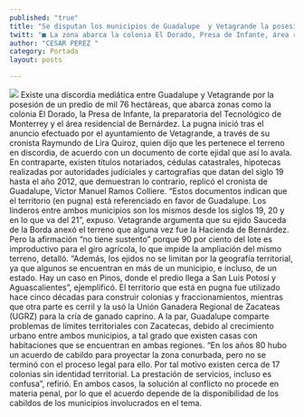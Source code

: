 ```yaml
---
published: "true"
title: "Se disputan los municipios de Guadalupe  y Vetagrande la posesión de un predio "
twitt: "■ La zona abarca la colonia El Dorado, Presa de Infante, área residencial de Bernárdez"
author: "CESAR PEREZ "
category: Portada
layout: posts

---
```


![](http://i.imgur.com/b3tUiFem.jpg)
Existe una discordia mediática entre Guadalupe y Vetagrande por la posesión de un predio de mil 76 hectáreas, que abarca zonas como la colonia El Dorado, la Presa de Infante, la preparatoria del Tecnológico de Monterrey y el área residencial de Bernárdez.
La pugna inició tras el anuncio efectuado por el ayuntamiento de Vetagrande, a través de su cronista Raymundo de Lira Quiroz, quien dijo que les pertenece el terreno en discordia, de acuerdo con un documento de corte ejidal que así lo avala.
En contraparte, existen títulos notariados, cédulas catastrales, hipotecas realizadas por autoridades judiciales y cartografías que datan del siglo 19 hasta el año 2012, que demuestran lo contrario, replicó el cronista de Guadalupe, Víctor Manuel Ramos Colliere.
“Estos documentos indican que el territorio (en pugna) está referenciado en favor de Guadalupe. Los linderos entre ambos municipios son los mismos desde los siglos 19, 20 y en lo que va del 21”, expuso.
Vetagrande argumenta que su ejido Sauceda de la Borda anexó el terreno que alguna vez fue la Hacienda de Bernárdez. Pero la afirmación “no tiene sustento” porque 90 por ciento del lote es improductivo para el giro agrícola, lo que impide la ampliación del mismo terreno, detalló.
“Además, los ejidos no se limitan por la geografía territorial, ya que algunos se encuentran en más de un municipio, e incluso, de un estado. Hay un caso en Pinos, donde el predio llega a San Luis Potosí y Aguascalientes”, ejemplificó.
El territorio que está en pugna fue utilizado hace cinco décadas para construir colonias y fraccionamientos, mientras que otra parte es cerril y la usó la Unión Ganadera Regional de Zacateas (UGRZ) para la cría de ganado caprino.
A la par, Guadalupe comparte problemas de límites territoriales con Zacatecas, debido al crecimiento urbano entre ambos municipios, a tal grado que existen casas con habitaciones que se encuentran en ambas regiones.
“En los años 80 hubo un acuerdo de cabildo para proyectar la zona conurbada, pero no se terminó con el proceso legal para ello. Por tal motivo existen cerca de 17 colonias sin identidad territorial. La prestación de servicios, incluso es confusa”, refirió.
En ambos casos, la solución al conflicto no procede en materia penal, por lo que el acuerdo depende de la disponibilidad de los cabildos de los municipios involucrados en el tema.
